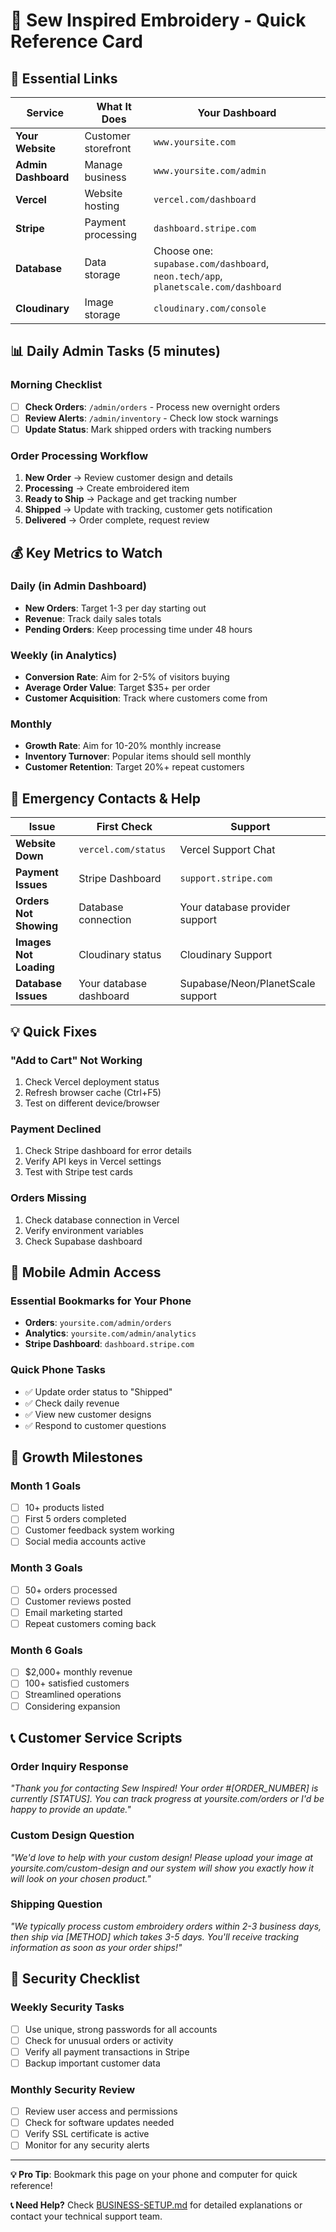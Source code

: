 # 🎨 Sew Inspired Embroidery - Quick Reference Card

## 🔗 Essential Links

| Service | What It Does | Your Dashboard |
|---------|--------------|----------------|
| **Your Website** | Customer storefront | `www.yoursite.com` |
| **Admin Dashboard** | Manage business | `www.yoursite.com/admin` |
| **Vercel** | Website hosting | `vercel.com/dashboard` |
| **Stripe** | Payment processing | `dashboard.stripe.com` |
| **Database** | Data storage | Choose one: `supabase.com/dashboard`, `neon.tech/app`, `planetscale.com/dashboard` |
| **Cloudinary** | Image storage | `cloudinary.com/console` |

## 📊 Daily Admin Tasks (5 minutes)

### Morning Checklist
- [ ] **Check Orders**: `/admin/orders` - Process new overnight orders
- [ ] **Review Alerts**: `/admin/inventory` - Check low stock warnings  
- [ ] **Update Status**: Mark shipped orders with tracking numbers

### Order Processing Workflow
1. **New Order** → Review customer design and details
2. **Processing** → Create embroidered item
3. **Ready to Ship** → Package and get tracking number
4. **Shipped** → Update with tracking, customer gets notification
5. **Delivered** → Order complete, request review

## 💰 Key Metrics to Watch

### Daily (in Admin Dashboard)
- **New Orders**: Target 1-3 per day starting out
- **Revenue**: Track daily sales totals
- **Pending Orders**: Keep processing time under 48 hours

### Weekly (in Analytics)
- **Conversion Rate**: Aim for 2-5% of visitors buying
- **Average Order Value**: Target $35+ per order
- **Customer Acquisition**: Track where customers come from

### Monthly
- **Growth Rate**: Aim for 10-20% monthly increase
- **Inventory Turnover**: Popular items should sell monthly
- **Customer Retention**: Target 20%+ repeat customers

## 🛟 Emergency Contacts & Help

| Issue | First Check | Support |
|-------|-------------|---------|
| **Website Down** | `vercel.com/status` | Vercel Support Chat |
| **Payment Issues** | Stripe Dashboard | `support.stripe.com` |
| **Orders Not Showing** | Database connection | Your database provider support |
| **Images Not Loading** | Cloudinary status | Cloudinary Support |
| **Database Issues** | Your database dashboard | Supabase/Neon/PlanetScale support |

## 💡 Quick Fixes

### "Add to Cart" Not Working
1. Check Vercel deployment status
2. Refresh browser cache (Ctrl+F5)
3. Test on different device/browser

### Payment Declined
1. Check Stripe dashboard for error details
2. Verify API keys in Vercel settings
3. Test with Stripe test cards

### Orders Missing
1. Check database connection in Vercel
2. Verify environment variables
3. Check Supabase dashboard

## 📱 Mobile Admin Access

### Essential Bookmarks for Your Phone
- **Orders**: `yoursite.com/admin/orders`
- **Analytics**: `yoursite.com/admin/analytics`
- **Stripe Dashboard**: `dashboard.stripe.com`

### Quick Phone Tasks
- ✅ Update order status to "Shipped"
- ✅ Check daily revenue
- ✅ View new customer designs
- ✅ Respond to customer questions

## 🎯 Growth Milestones

### Month 1 Goals
- [ ] 10+ products listed
- [ ] First 5 orders completed
- [ ] Customer feedback system working
- [ ] Social media accounts active

### Month 3 Goals
- [ ] 50+ orders processed
- [ ] Customer reviews posted
- [ ] Email marketing started
- [ ] Repeat customers coming back

### Month 6 Goals
- [ ] $2,000+ monthly revenue
- [ ] 100+ satisfied customers
- [ ] Streamlined operations
- [ ] Considering expansion

## 📞 Customer Service Scripts

### Order Inquiry Response
*"Thank you for contacting Sew Inspired! Your order #[ORDER_NUMBER] is currently [STATUS]. You can track progress at yoursite.com/orders or I'd be happy to provide an update."*

### Custom Design Question
*"We'd love to help with your custom design! Please upload your image at yoursite.com/custom-design and our system will show you exactly how it will look on your chosen product."*

### Shipping Question
*"We typically process custom embroidery orders within 2-3 business days, then ship via [METHOD] which takes 3-5 days. You'll receive tracking information as soon as your order ships!"*

## 🔐 Security Checklist

### Weekly Security Tasks
- [ ] Use unique, strong passwords for all accounts
- [ ] Check for unusual orders or activity
- [ ] Verify all payment transactions in Stripe
- [ ] Backup important customer data

### Monthly Security Review
- [ ] Review user access and permissions
- [ ] Check for software updates needed
- [ ] Verify SSL certificate is active
- [ ] Monitor for any security alerts

---

**💡 Pro Tip**: Bookmark this page on your phone and computer for quick reference!

**📞 Need Help?** Check [BUSINESS-SETUP.md](./BUSINESS-SETUP.md) for detailed explanations or contact your technical support team.